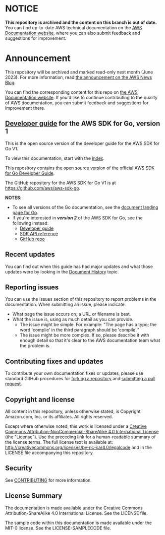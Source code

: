 # NOTICE

**This repository is archived and the content on this branch is out of date.** You can find up-to-date AWS technical documentation on the [AWS Documentation website](https://docs.aws.amazon.com/), where you can also submit feedback and suggestions for improvement.

# Announcement

This repository will be archived and marked read-only next month (June 2023). For more information, read [the announcement on the AWS News Blog](https://aws.amazon.com/blogs/aws/retiring-the-aws-documentation-on-github/).

You can find the corresponding content for this repo on [the AWS Documentation website](https://docs.aws.amazon.com/sdk-for-go/v1/developer-guide). If you'd like to continue contributing to the quality of AWS documentation, you can submit feedback and suggestions for improvement there.

## [Developer guide](doc_source/index.md) for the AWS SDK for Go, version 1

This is the open source version of the developer guide for the AWS SDK for Go V1.

To view this documentation, start with the [index](doc_source/index.md).

This repository contains the open source version of the official [AWS SDK for Go Developer Guide](https://docs.aws.amazon.com/sdk-for-go/latest/developer-guide/welcome.html).

The GitHub repository for the AWS SDK for Go V1 is at https://github.com/aws/aws-sdk-go.

**NOTES**:
* To see all versions of the Go documentation, see the [document landing page for Go](https://docs.aws.amazon.com/sdk-for-go).
* If you're interested in _**version 2**_ of the AWS SDK for Go, see the following instead:
  * [Developer guide](https://aws.github.io/aws-sdk-go-v2/docs/)
  * [SDK API reference](https://pkg.go.dev/github.com/aws/aws-sdk-go-v2)
  * [GitHub repo](https://github.com/aws/aws-sdk-go-v2)

## Recent updates

You can find out when this guide has had major updates and what those updates were by looking in the [Document History](doc_source/document-history.md) topic.

## Reporting issues

You can use the Issues section of this repository to report problems in the documentation. When submitting an issue, please indicate:

  * What page the issue occurs on; a URL or filename is best.
  * What the issue is, using as much detail as you can provide.
    * The issue might be simple. For example: "The page has a typo; the word 'complie' in the third paragraph should be 'compile'."
    * The issue might be more complex. If so, please describe it with enough detail so that it's clear to the AWS documentation team what the problem is.

## Contributing fixes and updates

To contribute your own documentation fixes or updates, please use standard GitHub procedures for [forking a repository](https://help.github.com/articles/fork-a-repo/) and [submitting a pull request](https://help.github.com/articles/using-pull-requests/).

## Copyright and license

All content in this repository, unless otherwise stated, is Copyright Amazon.com, Inc. or its affiliates. All rights reserved.

Except where otherwise noted, this work is licensed under a [Creative Commons Attribution-NonCommercial-ShareAlike 4.0 International License](http://creativecommons.org/licenses/by-nc-sa/4.0/) (the "License"). Use the preceding link for a human-readable summary of the license terms. The full license text is available at: http://creativecommons.org/licenses/by-nc-sa/4.0/legalcode and in the LICENSE file accompanying this repository.

## Security

See [CONTRIBUTING](CONTRIBUTING.md#security-issue-notifications) for more information.

## License Summary

The documentation is made available under the Creative Commons Attribution-ShareAlike 4.0 International License. See the LICENSE file.

The sample code within this documentation is made available under the MIT-0 license. See the LICENSE-SAMPLECODE file.
